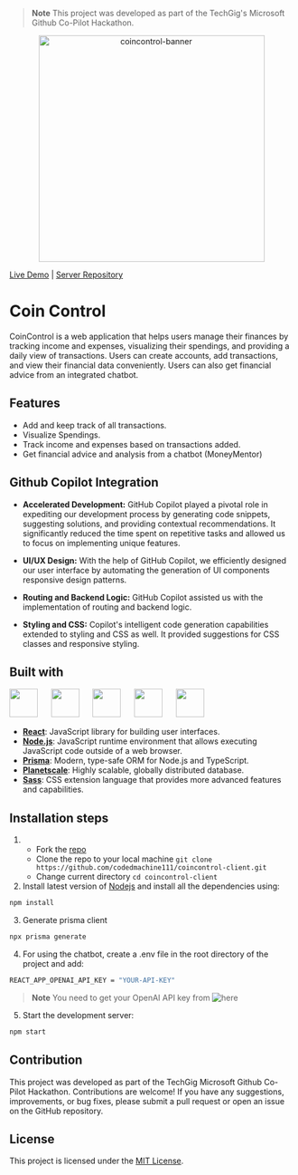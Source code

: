 > **Note**
> This project was developed as part of the TechGig's Microsoft Github Co-Pilot Hackathon. 
<p align="center">
  <img src="https://github.com/codedmachine111/coincontrol-client/assets/88738817/97797e49-45a3-42fa-935a-0fce8b691d57" alt="coincontrol-banner" width="400">
</p>

[Live Demo](https://coincontrol-client.vercel.app) | [Server Repository](https://github.com/codedmachine111/coincontrol-server)

# Coin Control

CoinControl is a web application that helps users manage their finances by tracking income and expenses, visualizing their spendings, and providing a daily view of transactions. Users can create accounts, add transactions, and view their financial data conveniently. Users can also get financial advice from an integrated chatbot.


## Features

- Add and keep track of all transactions.
- Visualize Spendings.
- Track income and expenses based on transactions added.
- Get financial advice and analysis from a chatbot (MoneyMentor)


## Github Copilot Integration

- **Accelerated Development:** GitHub Copilot played a pivotal role in expediting our development process by generating code snippets, suggesting solutions, and providing contextual recommendations. It significantly reduced the time spent on repetitive tasks and allowed us to focus on implementing unique features.
- **UI/UX Design:** With the help of GitHub Copilot, we efficiently designed our user interface by automating the generation of UI components responsive design patterns.

- **Routing and Backend Logic:** GitHub Copilot assisted us with the implementation of routing and backend logic.

- **Styling and CSS:** Copilot's intelligent code generation capabilities extended to styling and CSS as well. It provided suggestions for CSS classes and responsive styling.


## Built with
<p align="left">
   <img src="https://www.svgrepo.com/show/452092/react.svg" height="50px">&nbsp;&nbsp;&nbsp;&nbsp;&nbsp;
   <img src="https://www.svgrepo.com/show/354118/nodejs.svg" height="50px">&nbsp;&nbsp;&nbsp;&nbsp;&nbsp;
   <img src="https://www.svgrepo.com/show/374002/prisma.svg" height="50px">&nbsp;&nbsp;&nbsp;&nbsp;&nbsp;
   <img src="https://pbs.twimg.com/profile_images/1504919223168077836/RSsCSpKf_400x400.jpg" height="50px">&nbsp;&nbsp;&nbsp;&nbsp;&nbsp;
   <img src="https://www.svgrepo.com/show/349502/sass.svg" height="50px">&nbsp;&nbsp;&nbsp;&nbsp;&nbsp;
</p>

- [**React**](https://reactjs.org/): JavaScript library for building user interfaces.
- [**Node.js**](https://nodejs.org/): JavaScript runtime environment that allows executing JavaScript code outside of a web browser.
- [**Prisma**](https://www.prisma.io/): Modern, type-safe ORM for Node.js and TypeScript.
- [**Planetscale**](https://planetscale.com/): Highly scalable, globally distributed database.
- [**Sass**](https://sass-lang.com/): CSS extension language that provides more advanced features and capabilities.

## Installation steps

1. - Fork the [repo](https://github.com/codedmachine111/coincontrol-client)
   - Clone the repo to your local machine `git clone https://github.com/codedmachine111/coincontrol-client.git`
   - Change current directory `cd coincontrol-client`
2. Install latest version of [Nodejs](https://nodejs.org/en/) and install all the dependencies using:

```bash
npm install
```

3. Generate prisma client

```bash
npx prisma generate
```

4. For using the chatbot, create a .env file in the root directory of the project and add:

```bash
REACT_APP_OPENAI_API_KEY = "YOUR-API-KEY"
```
> **Note**
> You need to get your OpenAI API key from ![here](https://platform.openai.com/)

5. Start the development server:

```bash
npm start
```

## Contribution

This project was developed as part of the TechGig Microsoft Github Co-Pilot Hackathon. Contributions are welcome! If you have any suggestions, improvements, or bug fixes, please submit a pull request or open an issue on the GitHub repository.

## License

This project is licensed under the [MIT License](LICENSE).
